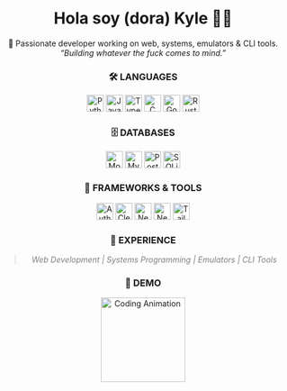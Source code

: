 <h1 align="center">Hola soy (dora) Kyle 👨‍💻</h1>

<div align="center">
  🚀 Passionate developer working on web, systems, emulators & CLI tools.  
  <br/>
  <em>“Building whatever the fuck comes to mind.”</em>
</div>

<h3 align="center">🛠️ LANGUAGES</h3>
<p align="center">
  <img src="https://img.shields.io/badge/PYTHON-3776AB?style=for-the-badge&logo=python&logoColor=white" alt="Python" height="30" />
  <img src="https://img.shields.io/badge/JAVASCRIPT-F7DF1E?style=for-the-badge&logo=javascript&logoColor=black" alt="JavaScript" height="30" />
  <img src="https://img.shields.io/badge/TYPESCRIPT-3178C6?style=for-the-badge&logo=typescript&logoColor=white" alt="TypeScript" height="30" />
  <img src="https://img.shields.io/badge/C-00599C?style=for-the-badge&logo=c&logoColor=white" alt="C" height="30" />
  <img src="https://img.shields.io/badge/GO-00ADD8?style=for-the-badge&logo=go&logoColor=white" alt="Go" height="30" />
  <img src="https://img.shields.io/badge/RUST-000000?style=for-the-badge&logo=rust&logoColor=white" alt="Rust" height="30" />
</p>

<h3 align="center">🗄️ DATABASES</h3>
<p align="center">
  <img src="https://img.shields.io/badge/MONGODB-47A248?style=for-the-badge&logo=mongodb&logoColor=white" alt="MongoDB" height="30" />
  <img src="https://img.shields.io/badge/MYSQL-4479A1?style=for-the-badge&logo=mysql&logoColor=white" alt="MySQL" height="30" />
  <img src="https://img.shields.io/badge/POSTGRESQL-336791?style=for-the-badge&logo=postgresql&logoColor=white" alt="PostgreSQL" height="30" />
  <img src="https://img.shields.io/badge/SQLITE-003B57?style=for-the-badge&logo=sqlite&logoColor=white" alt="SQLite" height="30" />
</p>

<h3 align="center">🚀 FRAMEWORKS & TOOLS</h3>
<p align="center">
  <img src="https://img.shields.io/badge/AUTH0-EB5424?style=for-the-badge&logo=auth0&logoColor=white" alt="Auth0" height="30" />
  <img src="https://img.shields.io/badge/CLERK-000000?style=for-the-badge&logo=clerk&logoColor=white" alt="Clerk" height="30" />
  <img src="https://img.shields.io/badge/NEXT.JS-000000?style=for-the-badge&logo=next.js&logoColor=white" alt="Next.js" height="30" />
  <img src="https://img.shields.io/badge/NESTJS-E0234E?style=for-the-badge&logo=nestjs&logoColor=white" alt="NestJS" height="30" />
  <img src="https://img.shields.io/badge/TAILWIND_CSS-06B6D4?style=for-the-badge&logo=tailwind-css&logoColor=white" alt="Tailwind CSS" height="30" />
</p>

<h3 align="center">🌟 EXPERIENCE</h3>
<blockquote align="center" style="font-style: italic; color: gray;">
  Web Development | Systems Programming | Emulators | CLI Tools
</blockquote>

<h3 align="center">🚀 DEMO</h3>
<p align="center">
  <img src="https://media.giphy.com/media/3o7btPCcdNniyf0ArS/giphy.gif" alt="Coding Animation" height="150" />
</p>
